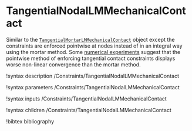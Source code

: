 # TangentialNodalLMMechanicalContact

Similar to the
[`TangentialMortarLMMechanicalContact`](/TangentialMortarLMMechanicalContact.md) object
except the constraints are enforced pointwise at nodes instead of in an integral
way using the mortar method. Some
[numerical experiments](modules/contact/index.md#frictional_table) suggest
that the pointwise method of enforcing tangential contact constraints displays worse
non-linear convergence than the mortar method.

!syntax description /Constraints/TangentialNodalLMMechanicalContact

!syntax parameters /Constraints/TangentialNodalLMMechanicalContact

!syntax inputs /Constraints/TangentialNodalLMMechanicalContact

!syntax children /Constraints/TangentialNodalLMMechanicalContact

!bibtex bibliography
